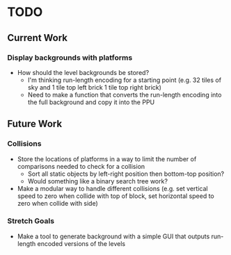 # TODO

## Current Work
### Display backgrounds with platforms
- How should the level backgrounds be stored?
  - I'm thinking run-length encoding for a starting point (e.g. 32 tiles of sky and 1 tile top left brick 1 tile top right brick)
  - Need to make a function that converts the run-length encoding into the full background and copy it into the PPU

## Future Work
### Collisions
- Store the locations of platforms in a way to limit the number of comparisons needed to check for a collision
  - Sort all static objects by left-right position then bottom-top position?
  - Would something like a binary search tree work?
- Make a modular way to handle different collisions (e.g. set vertical speed to zero when collide with top of block, set horizontal speed to zero when collide with side)

### Stretch Goals
- Make a tool to generate background with a simple GUI that outputs run-length encoded versions of the levels
